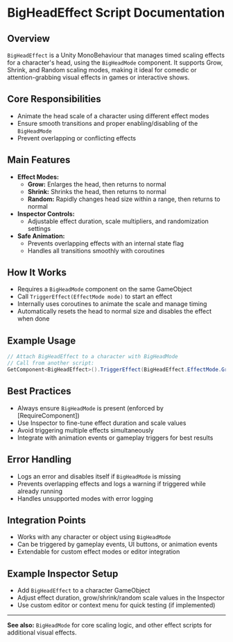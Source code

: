 # BigHeadEffect Script Documentation

## Overview
`BigHeadEffect` is a Unity MonoBehaviour that manages timed scaling effects for a character's head, using the `BigHeadMode` component. It supports Grow, Shrink, and Random scaling modes, making it ideal for comedic or attention-grabbing visual effects in games or interactive shows.

## Core Responsibilities
- Animate the head scale of a character using different effect modes
- Ensure smooth transitions and proper enabling/disabling of the `BigHeadMode`
- Prevent overlapping or conflicting effects

## Main Features
- **Effect Modes:**
  - **Grow:** Enlarges the head, then returns to normal
  - **Shrink:** Shrinks the head, then returns to normal
  - **Random:** Rapidly changes head size within a range, then returns to normal
- **Inspector Controls:**
  - Adjustable effect duration, scale multipliers, and randomization settings
- **Safe Animation:**
  - Prevents overlapping effects with an internal state flag
  - Handles all transitions smoothly with coroutines

## How It Works
- Requires a `BigHeadMode` component on the same GameObject
- Call `TriggerEffect(EffectMode mode)` to start an effect
- Internally uses coroutines to animate the scale and manage timing
- Automatically resets the head to normal size and disables the effect when done

## Example Usage
```csharp
// Attach BigHeadEffect to a character with BigHeadMode
// Call from another script:
GetComponent<BigHeadEffect>().TriggerEffect(BigHeadEffect.EffectMode.Grow);
```

## Best Practices
- Always ensure `BigHeadMode` is present (enforced by [RequireComponent])
- Use Inspector to fine-tune effect duration and scale values
- Avoid triggering multiple effects simultaneously
- Integrate with animation events or gameplay triggers for best results

## Error Handling
- Logs an error and disables itself if `BigHeadMode` is missing
- Prevents overlapping effects and logs a warning if triggered while already running
- Handles unsupported modes with error logging

## Integration Points
- Works with any character or object using `BigHeadMode`
- Can be triggered by gameplay events, UI buttons, or animation events
- Extendable for custom effect modes or editor integration

## Example Inspector Setup
- Add `BigHeadEffect` to a character GameObject
- Adjust effect duration, grow/shrink/random scale values in the Inspector
- Use custom editor or context menu for quick testing (if implemented)

---
**See also:** `BigHeadMode` for core scaling logic, and other effect scripts for additional visual effects. 
